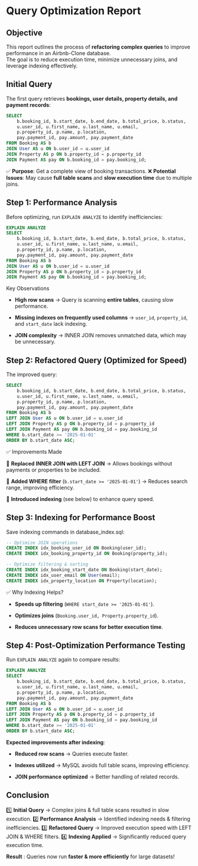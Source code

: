 #  Query Optimization Report

##  Objective  
This report outlines the process of **refactoring complex queries** to improve performance in an Airbnb-Clone database.  
The goal is to reduce execution time, minimize unnecessary joins, and leverage indexing effectively.


##  Initial Query  
The first query retrieves **bookings, user details, property details, and payment records**:  

```sql
SELECT 
    b.booking_id, b.start_date, b.end_date, b.total_price, b.status,
    u.user_id, u.first_name, u.last_name, u.email,
    p.property_id, p.name, p.location,
    pay.payment_id, pay.amount, pay.payment_date
FROM Booking AS b
JOIN User AS u ON b.user_id = u.user_id
JOIN Property AS p ON b.property_id = p.property_id
JOIN Payment AS pay ON b.booking_id = pay.booking_id;
```

✅ **Purpose**: Get a complete view of booking transactions. 
❌ **Potential Issues**: May cause **full table scans** and **slow execution time** due to multiple joins.

## Step 1: Performance Analysis
Before optimizing, run `EXPLAIN ANALYZE` to identify inefficiencies:

```sql 
EXPLAIN ANALYZE 
SELECT 
    b.booking_id, b.start_date, b.end_date, b.total_price, b.status,
    u.user_id, u.first_name, u.last_name, u.email,
    p.property_id, p.name, p.location,
    pay.payment_id, pay.amount, pay.payment_date
FROM Booking AS b
JOIN User AS u ON b.user_id = u.user_id
JOIN Property AS p ON b.property_id = p.property_id
JOIN Payment AS pay ON b.booking_id = pay.booking_id;
```

Key Observations
- **High row scans** → Query is scanning **entire tables**, causing slow performance.

- **Missing indexes on frequently used columns** → `user_id`, `property_id`, and `start_date` lack indexing.

- **JOIN complexity** → INNER JOIN removes unmatched data, which may be unnecessary.

## Step 2: Refactored Query (Optimized for Speed)
The improved query: 
```sql 
SELECT 
    b.booking_id, b.start_date, b.end_date, b.total_price, b.status,
    u.user_id, u.first_name, u.last_name, u.email,
    p.property_id, p.name, p.location,
    pay.payment_id, pay.amount, pay.payment_date
FROM Booking AS b
LEFT JOIN User AS u ON b.user_id = u.user_id
LEFT JOIN Property AS p ON b.property_id = p.property_id
LEFT JOIN Payment AS pay ON b.booking_id = pay.booking_id
WHERE b.start_date >= '2025-01-01'
ORDER BY b.start_date ASC;
```

✅ Improvements Made

 🔹 **Replaced INNER JOIN with LEFT JOIN** → Allows bookings without payments or properties to be included.

 🔹 **Added WHERE filter** (`b.start_date >= '2025-01-01'`) → Reduces search range, improving efficiency.

 🔹 **Introduced indexing** (see below) to enhance query speed.

## Step 3: Indexing for Performance Boost
Save indexing commands in database_index.sql:
```sql 
-- Optimize JOIN operations
CREATE INDEX idx_booking_user_id ON Booking(user_id);
CREATE INDEX idx_booking_property_id ON Booking(property_id);

-- Optimize filtering & sorting
CREATE INDEX idx_booking_start_date ON Booking(start_date);
CREATE INDEX idx_user_email ON User(email);
CREATE INDEX idx_property_location ON Property(location);
```
✅ Why Indexing Helps?

- **Speeds up filtering** (`WHERE start_date >= '2025-01-01'`).

- **Optimizes joins** (`Booking.user_id, Property.property_id`).

- **Reduces unnecessary row scans for better execution time**.

## Step 4: Post-Optimization Performance Testing
Run `EXPLAIN ANALYZE` again to compare results:

```sql 
EXPLAIN ANALYZE 
SELECT 
    b.booking_id, b.start_date, b.end_date, b.total_price, b.status,
    u.user_id, u.first_name, u.last_name, u.email,
    p.property_id, p.name, p.location,
    pay.payment_id, pay.amount, pay.payment_date
FROM Booking AS b
LEFT JOIN User AS u ON b.user_id = u.user_id
LEFT JOIN Property AS p ON b.property_id = p.property_id
LEFT JOIN Payment AS pay ON b.booking_id = pay.booking_id
WHERE b.start_date >= '2025-01-01'
ORDER BY b.start_date ASC;
```

**Expected improvements after indexing**:

- **Reduced row scans** → Queries execute faster.

- **Indexes utilized** → MySQL avoids full table scans, improving efficiency.

- **JOIN performance optimized** → Better handling of related records.

 ## Conclusion
1️⃣ **Initial Query** → Complex joins & full table scans resulted in slow execution.
 2️⃣ **Performance Analysis** → Identified indexing needs & filtering inefficiencies.
3️⃣ **Refactored Query** → Improved execution speed with LEFT JOIN & WHERE filters. 
4️⃣ **Indexing Applied** → Significantly reduced query execution time.

  **Result** : Queries now run **faster & more efficiently** for large datasets!